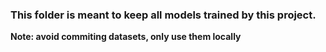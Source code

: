### This folder is meant to keep all models trained by this project.

**Note: avoid commiting datasets, only use them locally**